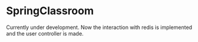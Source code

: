 # SpringClassroom

Currently under development. Now the interaction with redis is implemented and the user controller is made.
